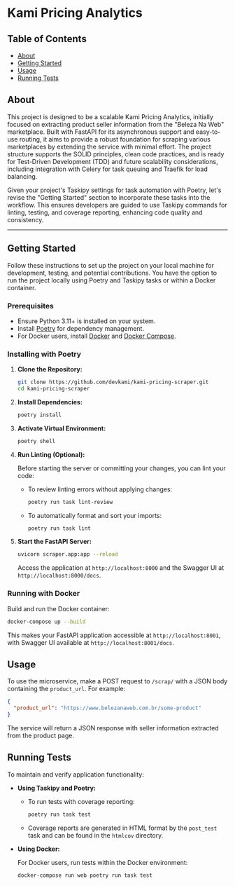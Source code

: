 # Kami Pricing Analytics

## Table of Contents

- [About](#about)
- [Getting Started](#getting_started)
- [Usage](#usage)
- [Running Tests](#running_tests)
 
## About <a name = "about"></a>

This project is designed to be a scalable Kami Pricing Analytics, initially focused on extracting product seller information from the "Beleza Na Web" marketplace. Built with FastAPI for its asynchronous support and easy-to-use routing, it aims to provide a robust foundation for scraping various marketplaces by extending the service with minimal effort. The project structure supports the SOLID principles, clean code practices, and is ready for Test-Driven Development (TDD) and future scalability considerations, including integration with Celery for task queuing and Traefik for load balancing.

Given your project's Taskipy settings for task automation with Poetry, let's revise the "Getting Started" section to incorporate these tasks into the workflow. This ensures developers are guided to use Taskipy commands for linting, testing, and coverage reporting, enhancing code quality and consistency.

---

## Getting Started <a name="getting_started"></a>

Follow these instructions to set up the project on your local machine for development, testing, and potential contributions. You have the option to run the project locally using Poetry and Taskipy tasks or within a Docker container.

### Prerequisites

- Ensure Python 3.11+ is installed on your system.
- Install [Poetry](https://python-poetry.org/) for dependency management.
- For Docker users, install [Docker](https://www.docker.com/) and [Docker Compose](https://docs.docker.com/compose/install/).

### Installing with Poetry

1. **Clone the Repository:**

   ```bash
   git clone https://github.com/devkami/kami-pricing-scraper.git
   cd kami-pricing-scraper

   ```

2. **Install Dependencies:**

   ```bash
   poetry install
   ```

3. **Activate Virtual Environment:**

   ```bash
   poetry shell
   ```

4. **Run Linting (Optional):**

   Before starting the server or committing your changes, you can lint your code:

   - To review linting errors without applying changes:

     ```bash
     poetry run task lint-review
     ```

   - To automatically format and sort your imports:

     ```bash
     poetry run task lint
     ```

5. **Start the FastAPI Server:**

   ```bash
   uvicorn scraper.app:app --reload
   ```

   Access the application at `http://localhost:8000` and the Swagger UI at `http://localhost:8000/docs`.

### Running with Docker

Build and run the Docker container:

```bash
docker-compose up --build
```

This makes your FastAPI application accessible at `http://localhost:8001`, with Swagger UI available at `http://localhost:8001/docs`.

## Usage <a name = "usage"></a>

To use the microservice, make a POST request to `/scrap/` with a JSON body containing the `product_url`. For example:

```json
{
  "product_url": "https://www.belezanaweb.com.br/some-product"
}
```

The service will return a JSON response with seller information extracted from the product page.

## Running Tests <a name = "running_tests"></a>

To maintain and verify application functionality:

- **Using Taskipy and Poetry:**

  - To run tests with coverage reporting:

    ```bash
    poetry run task test
    ```

  - Coverage reports are generated in HTML format by the `post_test` task and can be found in the `htmlcov` directory.

- **Using Docker:**

  For Docker users, run tests within the Docker environment:

  ```bash
  docker-compose run web poetry run task test
  ```
